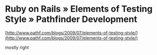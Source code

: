 <!--
id: 135008812
link: http://tumblr.atmos.org/post/135008812/ruby-on-rails-elements-of-testing-style-pathfinder
slug: ruby-on-rails-elements-of-testing-style-pathfinder
date: Fri Jul 03 2009 15:58:56 GMT-0700 (PDT)
publish: 2009-07-03
tags: 
title: Ruby on Rails » Elements of Testing Style » Pathfinder Development
-->


Ruby on Rails » Elements of Testing Style » Pathfinder Development
==================================================================

[http://www.pathf.com/blogs/2009/07/elements-of-testing-style/](http://www.pathf.com/blogs/2009/07/elements-of-testing-style/)

mostly right

